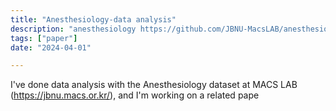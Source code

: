 ```yaml
---
title: "Anesthesiology-data analysis"
description: "anesthesiology https://github.com/JBNU-MacsLAB/anesthesiology"
tags: ["paper"]
date: "2024-04-01"

---
```



I've done data analysis with the Anesthesiology dataset at MACS LAB (https://jbnu.macs.or.kr/), and I'm working on a related pape